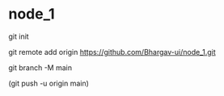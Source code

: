 # node_1


git init

git remote add origin https://github.com/Bhargav-ui/node_1.git

git branch -M main

(git push -u origin main)
